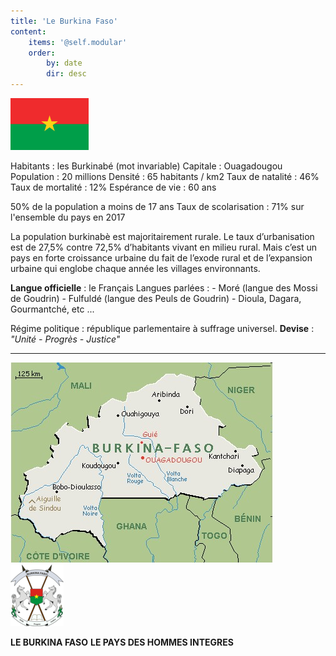```yaml
---
title: 'Le Burkina Faso'
content:
    items: '@self.modular'
    order:
        by: date
        dir: desc
---
```


![](drapeauBurkinaFaso.png)

Habitants : les Burkinabé (mot invariable)
Capitale : Ouagadougou
Population : 20 millions 
Densité : 65 habitants / km2
Taux de natalité : 46%
Taux de mortalité : 12%
Espérance de vie : 60 ans

50% de la population a moins de 17 ans
Taux de scolarisation : 71% sur l'ensemble du pays en 2017

La population burkinabè est majoritairement rurale. Le taux d’urbanisation est de 27,5% contre 72,5% d’habitants vivant en milieu rural. Mais c’est un pays en forte croissance urbaine du fait de l’exode rural et de l’expansion urbaine qui englobe chaque année les villages environnants.

**Langue officielle** : le Français
Langues parlées :
    - Moré (langue des Mossi de Goudrin)
    - Fulfuldé (langue des Peuls de Goudrin)
    - Dioula, Dagara, Gourmantché, etc ...

Régime politique : république parlementaire à suffrage universel.
**Devise** : _"Unité - Progrès - Justice"_

---
![](carteBurkinaFaso.jpg)
![](blasonBurkinaFaso.png)

**LE BURKINA FASO**
**LE PAYS DES HOMMES INTEGRES**

